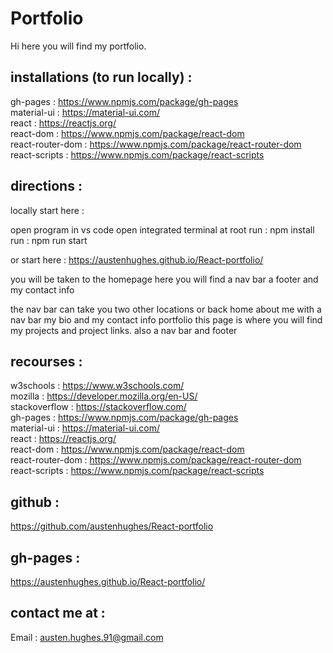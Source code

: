 # Portfolio 

Hi here you will find my portfolio.

## installations (to run locally) :

gh-pages : https://www.npmjs.com/package/gh-pages<br />
material-ui : https://material-ui.com/<br />
react : https://reactjs.org/<br />
react-dom : https://www.npmjs.com/package/react-dom<br />
react-router-dom : https://www.npmjs.com/package/react-router-dom <br />
react-scripts : https://www.npmjs.com/package/react-scripts<br /> 

## directions :

locally start here :

open program in vs code
open integrated terminal at root
run : npm install
run : npm run start 

or start here : https://austenhughes.github.io/React-portfolio/

you will be taken to the homepage
    here you will find a nav bar a footer and my contact info

the nav bar can take you two other locations or back home 
    about me 
        with a nav bar my bio and my contact info 
    portfolio
        this page is where you will find my projects and project links. also a nav bar and footer 

## recourses :

w3schools : https://www.w3schools.com/ <br />
mozilla : https://developer.mozilla.org/en-US/ <br />
stackoverflow : https://stackoverflow.com/ <br />
gh-pages : https://www.npmjs.com/package/gh-pages<br />
material-ui : https://material-ui.com/<br />
react : https://reactjs.org/<br />
react-dom : https://www.npmjs.com/package/react-dom<br />
react-router-dom : https://www.npmjs.com/package/react-router-dom <br />
react-scripts : https://www.npmjs.com/package/react-scripts<br />

## github :

https://github.com/austenhughes/React-portfolio

## gh-pages :

https://austenhughes.github.io/React-portfolio/

## contact me at :

Email : austen.hughes.91@gmail.com <br />